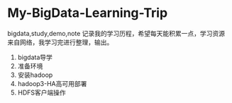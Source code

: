 # My-BigData-Learning-Trip
bigdata,study,demo,note
记录我的学习历程，希望每天能积累一点，学习资源来自网络，我学习完进行整理，输出。

1. bigdata导学
2. 准备环境
3. 安装hadoop
4. hadoop3-HA高可用部署
5. HDFS客户端操作